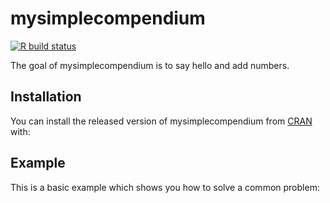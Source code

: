 
# mysimplecompendium

<!-- badges: start -->
 [![R build status](https://github.com/medha-sagar/DATA-598-WI20-week-7/workflows/R-CMD-check/badge.svg)](https://github.com/medha-sagar/DATA-598-WI20-week-7/actions)
 <!-- badges: end -->

The goal of mysimplecompendium is to say hello and add numbers.

## Installation

You can install the released version of mysimplecompendium from [CRAN](https://CRAN.R-project.org) with:

## Example

This is a basic example which shows you how to solve a common problem:


